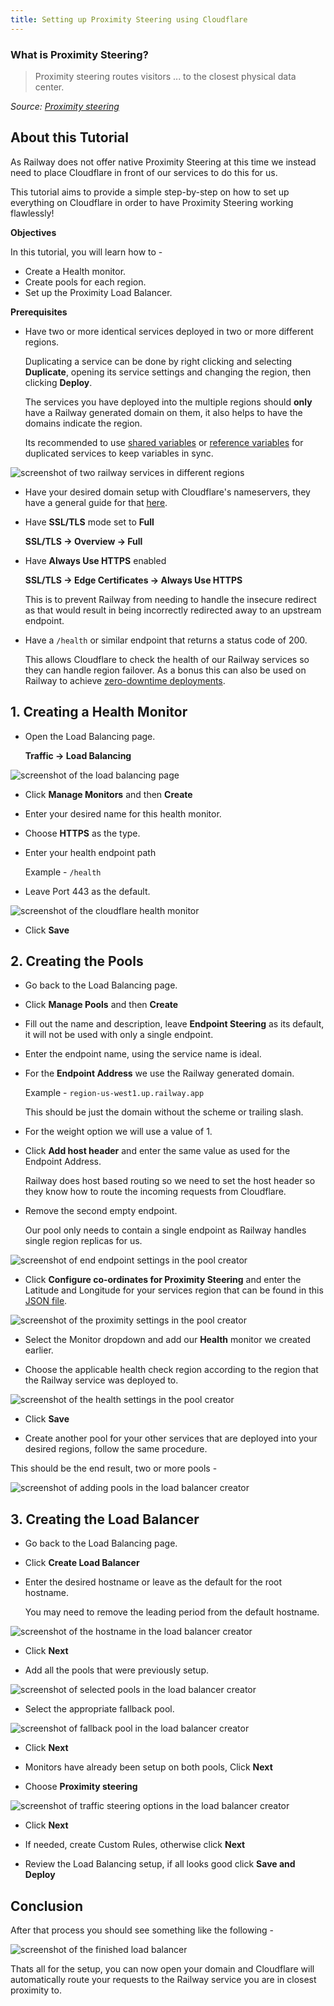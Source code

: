 ```yaml
---
title: Setting up Proximity Steering using Cloudflare
---
```


### What is Proximity Steering?

>Proximity steering routes visitors ... to the closest physical data center.

*Source: [Proximity steering](https://developers.cloudflare.com/load-balancing/understand-basics/traffic-steering/steering-policies/proximity-steering/)*

## About this Tutorial

As Railway does not offer native Proximity Steering at this time we instead need to place Cloudflare in front of our services to do this for us.

This tutorial aims to provide a simple step-by-step on how to set up everything on Cloudflare in order to have Proximity Steering working flawlessly!

**Objectives**

In this tutorial, you will learn how to -

- Create a Health monitor.
- Create pools for each region.
- Set up the Proximity Load Balancer.

**Prerequisites**

- Have two or more identical services deployed in two or more different regions.


    Duplicating a service can be done by right clicking and selecting **Duplicate**, opening its service settings and changing the region, then clicking **Deploy**.

    The services you have deployed into the multiple regions should **only** have a Railway generated domain on them, it also helps to have the domains indicate the region.

    Its recommended to use [shared variables](/guides/variables#shared-variables) or [reference variables](/guides/variables#referencing-another-services-variable) for duplicated services to keep variables in sync.

<Image src="https://res.cloudinary.com/railway/image/upload/v1721867908/docs/tutorials/proximity-load-balancing/region_services_u10ukp.png"
alt="screenshot of two railway services in different regions"
layout="responsive"
width={890} height={435} quality={100} />

- Have your desired domain setup with Cloudflare's nameservers, they have a general guide for that [here](https://developers.cloudflare.com/dns/zone-setups/full-setup/setup/).

- Have **SSL/TLS** mode set to **Full**

    **SSL/TLS → Overview → Full**

- Have **Always Use HTTPS** enabled
    
    **SSL/TLS → Edge Certificates → Always Use HTTPS**
    
    This is to prevent Railway from needing to handle the insecure redirect as that would result in being incorrectly redirected away to an upstream endpoint.

- Have a `/health` or similar endpoint that returns a status code of 200.

    This allows Cloudflare to check the health of our Railway services so they can handle region failover. As a bonus this can also be used on Railway to achieve [zero-downtime deployments](/reference/healthchecks).


## 1. Creating a Health Monitor

- Open the Load Balancing page.

    **Traffic → Load Balancing**

<Image src="https://res.cloudinary.com/railway/image/upload/v1721867906/docs/tutorials/proximity-load-balancing/load_balancing_page_yn5bm8.png"
alt="screenshot of the load balancing page"
layout="responsive"
width={1060} height={555} quality={100} />

- Click **Manage Monitors** and then **Create**

- Enter your desired name for this health monitor.

- Choose **HTTPS** as the type.

- Enter your health endpoint path

    Example - `/health`

- Leave Port 443 as the default.

<Image src="https://res.cloudinary.com/railway/image/upload/v1721867906/docs/tutorials/proximity-load-balancing/pool_settings_health_ydlzvo.png"
alt="screenshot of the cloudflare health monitor"
layout="responsive"
width={1060} height={375} quality={100} />

- Click **Save**

## 2. Creating the Pools

- Go back to the Load Balancing page.

- Click **Manage Pools** and then **Create**

- Fill out the name and description, leave **Endpoint Steering** as its default, it will not be used with only a single endpoint.

- Enter the endpoint name, using the service name is ideal.

- For the **Endpoint Address** we use the Railway generated domain.

    Example -  `region-us-west1.up.railway.app`

    This should be just the domain without the scheme or trailing slash.

- For the weight option we will use a value of 1.

- Click **Add host header** and enter the same value as used for the Endpoint Address.

    Railway does host based routing so we need to set the host header so they know how to route the incoming requests from Cloudflare.

- Remove the second empty endpoint.

    Our pool only needs to contain a single endpoint as Railway handles single region replicas for us.

<Image src="https://res.cloudinary.com/railway/image/upload/v1721867906/docs/tutorials/proximity-load-balancing/pool_settings_config_qh5s1k.png"
alt="screenshot of end endpoint settings in the pool creator"
layout="responsive"
width={1060} height={600} quality={100} />

- Click **Configure co-ordinates for Proximity Steering** and enter the Latitude and Longitude for your services region that can be found in this [JSON file](https://www.google.com/about/datacenters/json/locations.json).

<Image src="https://res.cloudinary.com/railway/image/upload/v1721867907/docs/tutorials/proximity-load-balancing/pool_settings_proximity_rybg2r.png"
alt="screenshot of the proximity settings in the pool creator"
layout="responsive"
width={1060} height={600} quality={100} />

- Select the Monitor dropdown and add our **Health** monitor we created earlier.

- Choose the applicable health check region according to the region that the Railway service was deployed to.

<Image src="https://res.cloudinary.com/railway/image/upload/v1721867906/docs/tutorials/proximity-load-balancing/pool_settings_health_ydlzvo.png"
alt="screenshot of the health settings in the pool creator"
layout="responsive"
width={1060} height={375} quality={100} />

- Click **Save**

- Create another pool for your other services that are deployed into your desired regions, follow the same procedure.

This should be the end result, two or more pools -

<Image src="https://res.cloudinary.com/railway/image/upload/v1721867907/docs/tutorials/proximity-load-balancing/pools_w1gext.png"
alt="screenshot of adding pools in the load balancer creator"
layout="responsive"
width={1060} height={435} quality={100} />

## 3. Creating the Load Balancer

- Go back to the Load Balancing page.

- Click **Create Load Balancer**

- Enter the desired hostname or leave as the default for the root hostname.

    You may need to remove the leading period from the default hostname.

<Image src="https://res.cloudinary.com/railway/image/upload/v1721867910/docs/tutorials/proximity-load-balancing/load_balancer_hostname_pfeolj.png"
alt="screenshot of the hostname in the load balancer creator"
layout="responsive"
width={1060} height={315} quality={100} />  

- Click **Next**

- Add all the pools that were previously setup.

<Image src="https://res.cloudinary.com/railway/image/upload/v1721867911/docs/tutorials/proximity-load-balancing/load_balancer_pools_egolib.png"
alt="screenshot of selected pools in the load balancer creator"
layout="responsive"
width={1060} height={585} quality={100} />

- Select the appropriate fallback pool.

<Image src="https://res.cloudinary.com/railway/image/upload/v1721867910/docs/tutorials/proximity-load-balancing/load_balancer_fallback_pool_krelrk.png"
alt="screenshot of fallback pool in the load balancer creator"
layout="responsive"
width={1060} height={260} quality={100} />

- Click **Next**

- Monitors have already been setup on both pools, Click **Next**

- Choose **Proximity steering**

<Image src="https://res.cloudinary.com/railway/image/upload/v1721867911/docs/tutorials/proximity-load-balancing/load_balancer_traffic_steering_bv3kwm.png"
alt="screenshot of traffic steering options in the load balancer creator"
layout="responsive"
width={1060} height={585} quality={100} />

- Click **Next**

- If needed, create Custom Rules, otherwise click **Next**

- Review the Load Balancing setup, if all looks good click **Save and Deploy**

## Conclusion

After that process you should see something like the following -

<Image src="https://res.cloudinary.com/railway/image/upload/v1721867909/docs/tutorials/proximity-load-balancing/load_balancer_exgakv.png"
alt="screenshot of the finished load balancer"
layout="responsive"
width={1060} height={585} quality={100} />

Thats all for the setup, you can now open your domain and Cloudflare will automatically route your requests to the Railway service you are in closest proximity to.